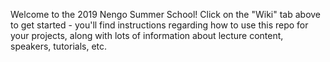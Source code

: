 Welcome to the 2019 Nengo Summer School! Click on the "Wiki" tab above to get started - you'll find instructions regarding how to use this repo for your projects, along with lots of information about lecture content, speakers, tutorials, etc.

